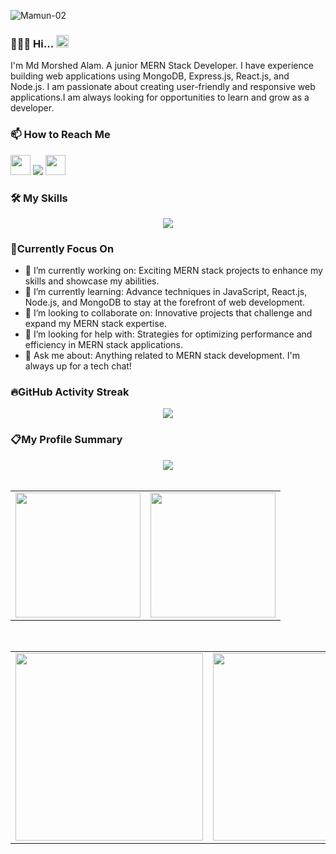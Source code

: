 ![Mamun-02](https://github.com/morz-mamun/morz-mamun/assets/138389296/d11efc7c-a4ab-4e84-b220-9a11099ca96c)


### 👨🏻‍💻 Hi... <img width="20" src="https://github.com/morz-mamun/morz-mamun/assets/138389296/e5f43e38-d736-4fb8-8b1a-ab5465e7bb5a"/>  
I'm Md Morshed Alam. A junior MERN Stack Developer. I have experience building web applications using MongoDB, Express.js, React.js, and Node.js. I am passionate about creating user-friendly and responsive web applications.I am always looking for opportunities to learn and grow as a developer.


### 📫 How to Reach Me
 [<img width="32" src="https://github.com/user-attachments/assets/01f912db-93ec-42cd-b711-faf5e744add4"/>](https://www.facebook.com/ "My Portfolio.")
 [<img src="https://github.com/morz-mamun/morz-mamun/assets/138389296/d003eea2-6a7f-464f-a3ab-22276b257571"/>](https://www.linkedin.com/in/md-morshed-alam-2324022a4/ "LinkedIn.")
 [<img width="32" src="https://github.com/morz-mamun/morz-mamun/assets/138389296/58f4a56c-7b58-4fb5-bdde-3d11f8deeb5c"/>](https://www.facebook.com/ "Facebook.")
 


### 🛠️ My Skills

<div align="center">
    <a href="https://skillicons.dev"><img src="https://skillicons.dev/icons?i=html,css,tailwind,js,react,firebase,nodejs,mongodb&theme=light"/></a>
</div>

### 🎯Currently Focus On

- 🔭 I’m currently working on: Exciting MERN stack projects to enhance my skills and showcase my abilities.
- 🌱 I’m currently learning: Advance techniques in JavaScript, React.js, Node.js, and MongoDB to stay at the forefront of web development.
- 👯 I’m looking to collaborate on: Innovative projects that challenge and expand my MERN stack expertise. 
- 🤔 I’m looking for help with: Strategies for optimizing performance and efficiency in MERN stack applications.
- 💬 Ask me about: Anything related to MERN stack development. I'm always up for a tech chat!



### 🔥GitHub Activity Streak
<div align="center">
    <a href="https://git.io/streak-stats"><img src="https://streak-stats.demolab.com?user=morz-mamun"/></a>
</div>

### 📋My Profile Summary
<div align="center">
<div><img  src="http://github-profile-summary-cards.vercel.app/api/cards/profile-details?username=morz-mamun&theme=2077"/></div>
</div>
<table align="center">
  <tr style="padding: 0">
    <!-- GitHub Stats Card -->  
    <td valign="top"><img height="200" src="https://github-readme-stats.vercel.app/api?username=morz-mamun&count_private=true&show_icons=true&theme=tokyonight&hide_border=true&custom_title=My%20GitHub%20Stats"/></td>
    <!-- GitHub Top Language Card -->
    <td valign="center"><img height="200" src="https://github-readme-stats.vercel.app/api/top-langs/?username=morz-mamun&langs_count=6&layout=compact&theme=tokyonight&hide_border=true&hide=custom_title=Top%20Languages"/></td>
  </tr>
  
</table>
<table align="center">
  <tr style="padding: 0">
    <!-- GitHub Stats Card -->  
    <td valign="top"><img height="300" src="https://api.githubtrends.io/user/svg/morz-mamun/repos?time_range=one_year&theme=dark"/></td>
    <!-- GitHub Top Language Card -->
    <td valign="top"><img height="300" src="http://github-profile-summary-cards.vercel.app/api/cards/productive-time?username=morz-mamun&theme=2077&utcOffset=8"/></td>
  </tr>
</table>

